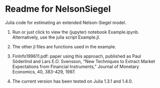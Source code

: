 Readme for NelsonSiegel
=======================

Julia code for estimating an extended Nelson-Siegel model.

1. Run or just click to view the (jupyter) notebook Example.ipynb. Alternatively, use the julia script Example.jl. 

2. The other jl files are functions used in the example.

3. FinInfo199611.pdf: paper using this approach, published as
Paul Söderlind and Lars E.O. Svensson, "New Techniques to Extract Market Expectations from Financial Instruments," Journal of Monetary Economics, 40, 383-429, 1997.

4. The current version has been tested on Julia 1.3.1 and 1.4.0.
